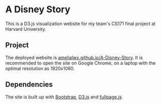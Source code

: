# A Disney Story

This is a D3.js visualization website for my team's CS171 final project at Harvard University. 

## Project

The deployed website is [amelialwx.github.io/A-Disney-Story](https://amelialwx.github.io/A-Disney-Story/). It is recommended to open the site on Google Chrome, on a laptop with the optimal resolution as 1920x1080. 

## Dependencies

The site is built up with [Bootstrap](https://getbootstrap.com), [D3.js](https://d3js.org) and [fullpage.js](https://alvarotrigo.com/fullPage/).
